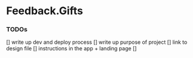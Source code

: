 # Feedback.Gifts

### TODOs
[] write up dev and deploy process
[] write up purpose of project
[] link to design file
[] instructions in the app + landing page
[] 